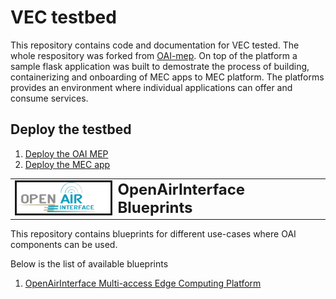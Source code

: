 # VEC testbed

This repository contains code and documentation for VEC tested. The whole respository was forked from [OAI-mep](https://gitlab.eurecom.fr/oai/orchestration/blueprints). On top of the platform a sample flask application was built to demostrate the process of building, containerizing and onboarding of MEC apps to MEC platform. The platforms provides an environment where individual applications can offer and consume services.

## Deploy the testbed
1. [Deploy the OAI MEP](./mep/README.md)
2. [Deploy the MEC app](./Testbed-proj/README.md)

<table style="border-collapse: collapse; border: none;">
  <tr style="border-collapse: collapse; border: none;">
    <td style="border-collapse: collapse; border: none;">
      <a href="http://www.openairinterface.org/">
         <img src="./images/oai_final_logo.png" alt="" border=3 height=50 width=150>
         </img>
      </a>
    </td>
    <td style="border-collapse: collapse; border: none; vertical-align: center;">
      <b><font size = "5">OpenAirInterface Blueprints</font></b>
    </td>
  </tr>
</table>

This repository contains blueprints for different use-cases where OAI components can be used. 

Below is the list of available blueprints

1. [OpenAirInterface Multi-access Edge Computing Platform](./mep/README.md)
